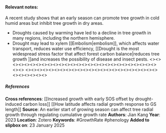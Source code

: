 #### **Relevant notes**:
A recent study shows that an early season can promote tree growth in cold humid areas but inhibit tree growth in dry areas. 
- Droughts caused by warming have led to a decline in tree growth in many regions, including the northern hemisphere. 
- Drought may lead to xylem [[Embolism|embolism]], which affects water transport, reduces water use efficiency, [[Drought is the most widespread stress factor that affect forest carbon balance|reduces tree growth ]]and increases the possibility of disease and insect pests.
<><><><><><><><><><><><><><><><><><><><><><><><><><><><><>
<><><><><><><><><><><><><><><><><><><><><><><><><><><><><>
##### References
**Cross references**: 
[[Increased growth with early SOS offset by drought-induced carbon loss]]
[[How latitude affects radial growth response to GS length]]
**Source**: An earlier start of growing season can affect tree radial growth through regulating cumulative growth rate
**Authors**: Jian Kang
**Year**: 2023
**Location**: Zotero
**Keywords**: #GrowthRate #phenology 
**Added to slipbox on**: 23  January 2025
